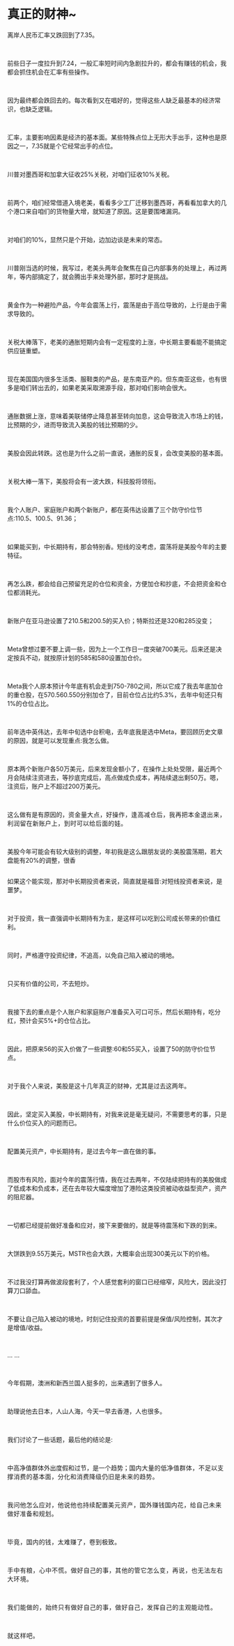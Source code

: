 # 真正的财神~

<p style="visibility: visible;">离岸人民币汇率又跌回到了7.35。</p><p style="visibility: visible;"><br style="visibility: visible;"></p><p style="visibility: visible;">前些日子一度拉升到7.24，一般汇率短时间内急剧拉升的，都会有赚钱的机会，我都会抓住机会在汇率有些操作。</p><p style="visibility: visible;"><br style="visibility: visible;"></p><p style="visibility: visible;">因为最终都会跌回去的。每次看到又在唱好的，觉得这些人缺乏最基本的经济常识，也缺乏逻辑。</p><p style="visibility: visible;"><br style="visibility: visible;"></p><p style="visibility: visible;">汇率，主要影响因素是经济的基本面。某些特殊点位上无形大手出手，这种也是原因之一，7.35就是个它经常出手的点位。</p><p style="visibility: visible;"><br style="visibility: visible;"></p><p style="visibility: visible;">川普对墨西哥和加拿大征收25%关税，对咱们征收10%关税。</p><p style="visibility: visible;"><br style="visibility: visible;"></p><p style="visibility: visible;">前两个，咱们经常借道入境老美，看看多少工厂迁移到墨西哥，再看看加拿大的几个港口来自咱们的货物量大增，就知道了原因。这是要围堵漏洞。</p><p style="visibility: visible;"><br style="visibility: visible;"></p><p style="visibility: visible;">对咱们的10%，显然只是个开始，边加边谈是未来的常态。</p><p style="visibility: visible;"><br style="visibility: visible;"></p><p style="visibility: visible;">川普刚当选的时候，我写过，老美头两年会聚焦在自己内部事务的处理上，再过两年，等内部搞定了，就会腾出手来处理外部，那时才是挑战。</p><p style="visibility: visible;"><br style="visibility: visible;"></p><p style="visibility: visible;">黄金作为一种避险产品，今年会震荡上行，震荡是由于高位导致的，上行是由于需求导致的。</p><p style="visibility: visible;"><br style="visibility: visible;"></p><p style="visibility: visible;">关税大棒落下，老美的通胀短期内会有一定程度的上涨，中长期主要看能不能搞定供应链重塑。</p><p style="visibility: visible;"><br style="visibility: visible;"></p><p style="visibility: visible;">现在美国国内很多生活类、服鞋类的产品，是东南亚产的。但东南亚这些，也有很多是咱们转出去的，如果老美采取溯源手段，那对咱们影响会很大。</p><p style="visibility: visible;"><br style="visibility: visible;"></p><p style="visibility: visible;">通胀数据上涨，意味着美联储停止降息甚至转向加息，这会导致流入市场上的钱，比预期的少，进而导致流入美股的钱比预期的少。</p><p style="visibility: visible;"><br style="visibility: visible;"></p><p style="visibility: visible;">美股会因此转跌。这也是为什么之前一直说，通胀的反复，会改变美股的基本面。</p><p style="visibility: visible;"><br style="visibility: visible;"></p><p style="visibility: visible;">关税大棒一落下，美股将会有一波大跌，科技股将领衔。</p><p style="visibility: visible;"><br style="visibility: visible;"></p><p style="visibility: visible;">我个人账户、家庭账户和两个新账户，都在英伟达设置了三个防守价位节点:110.5、100.5、91.36；</p><p style="visibility: visible;"><br style="visibility: visible;"></p><p style="visibility: visible;">如果能买到，中长期持有，那会特别香。短线的没考虑，震荡将是美股今年的主要特征。</p><p><br></p><p>再怎么跌，都会给自己预留充足的仓位和资金，方便加仓和抄底，不会把资金和仓位都消耗光。</p><p><br></p><p>新账户在亚马逊设置了210.5和200.5的买入价；特斯拉还是320和285没变；</p><p><br></p><p>Meta曾想过要不要上调一些，因为上一个工作日一度突破700美元。后来还是决定按兵不动，就按原计划的585和580设置加仓价。</p><p><br></p><p>Meta我个人原本预计今年底有机会走到750-780之间，所以它成了我去年底加仓的重仓股，在570.560.550分别加仓了，目前仓位占比约5.3%，去年中旬还只有1%的仓位占比。</p><p><br></p><p>前年选中英伟达，去年中旬选中台积电，去年底我是选中Meta，要回顾历史文章的原因，就是可以发现重点:我怎么做。</p><p><br></p><p>原本两个新账户各50万美元，后来发现金额小了，在操作上处处受限，最近两个月会陆续注资进去，等抄底完成后，高点做成负成本，再陆续退出剩50万。嗯，注资后，账户上不超过200万美元。</p><p><br></p><p>这么做有是有原因的，<span style="background-color: transparent;caret-color: var(--weui-BRAND);letter-spacing: 0.034em;">资金量大点，好操作，逢高减仓后，我再把本金退出来，利润留在新账户上，到时可以给后面的娃。</span></p><p><span style="background-color: transparent;caret-color: var(--weui-BRAND);letter-spacing: 0.034em;"><br></span></p><p>美股今年可能会有较大级别的调整，年初我是这么跟朋友说的:美股震荡期，若大盘能有20%的调整，很香<br></p><section><section style="display: inline-block;"></section><section style="background-color: transparent;caret-color: var(--weui-BRAND);letter-spacing: 0.034em;display: inline-block;"></section><span style="background-color: transparent;caret-color: var(--weui-BRAND);letter-spacing: 0.034em;"></span></section><section><section style="display: inline-block;"></section></section><p>如果这个能实现，那对中长期投资者来说，简直就是福音:对短线投资者来说，是噩梦。</p><p><br></p><p>对于投资，我一直强调中长期持有为主，是这样可以吃到公司成长带来的价值红利。</p><p><br></p><p>同时，严格遵守投资纪律，不追高，以免自己陷入被动的境地。</p><p><br></p><p>只买有价值的公司，不去短炒。</p><p><br></p><p>我接下去的重点是个人账户和家庭账户准备买入可口可乐，然后长期持有，吃分红，预计会买5%+的仓位占比。</p><p><br></p><p>因此，把原来56的买入价做了一些调整:60和55买入，设置了50的防守价位节点。</p><p><br></p><p>对于我个人来说，美股是这十几年真正的财神，尤其是过去这两年。</p><p><br></p><p>因此，坚定买入美股，中长期持有，对我来说是毫无疑问，不需要思考的事，只是什么价位买入的问题而已。</p><p><br></p><p>配置美元资产，中长期持有，是过去今年一直在做的事。</p><p><br></p><p>而股市有风险，面对今年的震荡行情，我在过去两年，不仅陆续把持有的美股做成了低成本和负成本，还在去年较大幅度增加了港险这类投资被动收益型资产，资产的阻尼器。</p><p><br></p><p>一切都已经提前做好准备和应对，接下来要做的，就是等待震荡和下跌的到来。</p><p><br></p><p>大饼跌到9.55万美元，MSTR也会大跌，大概率会出现300美元以下的价格。</p><p><br></p><p>不过我没打算再做波段套利了，个人感觉套利的窗口已经缩窄，风险大，因此没打算刀口舔血。</p><p><br></p><p>不要让自己陷入被动的境地，时刻记住投资的首要前提是保值/风险控制，其次才是增值/收益。</p><p><br></p><p>… …</p><p><br></p><p>今年假期，澳洲和新西兰国人挺多的，出来遇到了很多人。</p><p><br></p><p>助理说他去日本，人山人海，今天一早去香港，人也很多。</p><p><br></p><p>我们讨论了一些话题，最后他的结论是:</p><p><br></p><p>中高净值群体外出度假和过节，是一个趋势；<span style="background-color: transparent;letter-spacing: 0.034em;caret-color: var(--weui-BRAND);">国内大量的低净值群体，不足以支撑消费的基本面，分化和消费降级仍旧是未来的趋势。</span></p><p><span style="background-color: transparent;letter-spacing: 0.034em;caret-color: var(--weui-BRAND);"><br></span></p><p><span style="background-color: transparent;letter-spacing: 0.034em;caret-color: var(--weui-BRAND);">我问他怎么应对，他说他也持续配置美元资产，国外赚钱国内花，给自己未来做好准备和规划。</span></p><p><span style="background-color: transparent;letter-spacing: 0.034em;caret-color: var(--weui-BRAND);"><br></span></p><p><span style="background-color: transparent;letter-spacing: 0.034em;caret-color: var(--weui-BRAND);">毕竟，国内的钱，太难赚了，卷到极致。</span></p><p><span style="background-color: transparent;letter-spacing: 0.034em;caret-color: var(--weui-BRAND);"><br></span></p><p><span style="letter-spacing: 0.578px;">手中有粮，心中不慌。做好自己的事，其他的管它怎么变，再说，也无法左右大环境。</span></p><p><span style="letter-spacing: 0.578px;"><br></span></p><p><span style="letter-spacing: 0.578px;">我们能做的，始终只有做好自己的事，做好自己，发挥自己的主观能动性。</span></p><p><span style="letter-spacing: 0.578px;"><br></span></p><p><span style="letter-spacing: 0.578px;">就这样吧。</span></p><p style="display: none;"><mp-style-type data-value="10000"></mp-style-type></p>